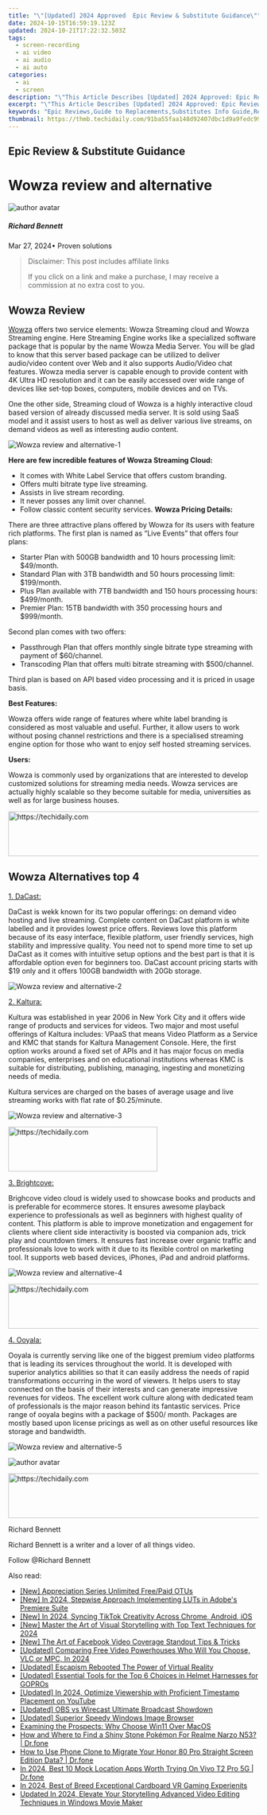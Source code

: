 ```yaml
---
title: "\"[Updated] 2024 Approved  Epic Review & Substitute Guidance\""
date: 2024-10-15T16:59:19.123Z
updated: 2024-10-21T17:22:32.503Z
tags: 
  - screen-recording
  - ai video
  - ai audio
  - ai auto
categories: 
  - ai
  - screen
description: "\"This Article Describes [Updated] 2024 Approved: Epic Review & Substitute Guidance\""
excerpt: "\"This Article Describes [Updated] 2024 Approved: Epic Review & Substitute Guidance\""
keywords: "Epic Reviews,Guide to Replacements,Substitutes Info Guide,Review Tips Epic,Epic Product Replacement,Buyers' Substitute Guide,Epic Alternative Advice"
thumbnail: https://thmb.techidaily.com/91ba55faa148d92407dbc1d9a9fedc994b551d4a3d25bebb5c143d9e5179f4c7.jpg
---
```


## Epic Review & Substitute Guidance

# Wowza review and alternative

![author avatar](https://images.wondershare.com/filmora/article-images/richard-bennett.jpg)

##### Richard Bennett

 Mar 27, 2024• Proven solutions

>  Disclaimer: This post includes affiliate links
>
>  If you click on a link and make a purchase, I may receive a commission at no extra cost to you.
>

## Wowza Review

[Wowza]( https://www.wowza.com/) offers two service elements: Wowza Streaming cloud and Wowza Streaming engine. Here Streaming Engine works like a specialized software package that is popular by the name Wowza Media Server. You will be glad to know that this server based package can be utilized to deliver audio/video content over Web and it also supports Audio/Video chat features. Wowza media server is capable enough to provide content with 4K Ultra HD resolution and it can be easily accessed over wide range of devices like set-top boxes, computers, mobile devices and on TVs.

 One the other side, Streaming cloud of Wowza is a highly interactive cloud based version of already discussed media server. It is sold using SaaS model and it assist users to host as well as deliver various live streams, on demand videos as well as interesting audio content.

![Wowza review and alternative-1 ](https://images.wondershare.com/filmora/article-images/wowza-review-and-alternative-1.jpg)

**Here are few incredible features of Wowza Streaming Cloud:**

* It comes with White Label Service that offers custom branding.
* Offers multi bitrate type live streaming.
* Assists in live stream recording.
* It never posses any limit over channel.
* Follow classic content security services.
 **Wowza Pricing Details:**

 There are three attractive plans offered by Wowza for its users with feature rich platforms. The first plan is named as “Live Events” that offers four plans:

* Starter Plan with 500GB bandwidth and 10 hours processing limit: $49/month.
* Standard Plan with 3TB bandwidth and 50 hours processing limit: $199/month.
* Plus Plan available with 7TB bandwidth and 150 hours processing hours: $499/month.
* Premier Plan: 15TB bandwidth with 350 processing hours and $999/month.

 Second plan comes with two offers:

* Passthrough Plan that offers monthly single bitrate type streaming with payment of $60/channel.
* Transcoding Plan that offers multi bitrate streaming with $500/channel.

 Third plan is based on API based video processing and it is priced in usage basis.

 **Best Features:**

 Wowza offers wide range of features where white label branding is considered as most valuable and useful. Further, it allow users to work without posing channel restrictions and there is a specialised streaming engine option for those who want to enjoy self hosted streaming services.

 **Users:**

 Wowza is commonly used by organizations that are interested to develop customized solutions for streaming media needs. Wowza services are actually highly scalable so they become suitable for media, universities as well as for large business houses.

<!-- affiliate ads begin -->
<a href="https://appsumo.8odi.net/c/5597632/2130875/7443" target="_top" id="2130875">
  <img src="//a.impactradius-go.com/display-ad/7443-2130875" border="0" alt="https://techidaily.com" width="728" height="90"/>
</a>
<img height="0" width="0" src="https://appsumo.8odi.net/i/5597632/2130875/7443" style="position:absolute;visibility:hidden;" border="0" />
<!-- affiliate ads end -->

## Wowza Alternatives top 4

[1. DaCast:](https://www.dacast.com )

 DaCast is wekk known for its two popular offerings: on demand video hosting and live streaming. Complete content on DaCast platform is white labelled and it provides lowest price offers. Reviews love this platform because of its easy interface, flexible platform, user friendly services, high stability and impressive quality. You need not to spend more time to set up DaCast as it comes with intuitive setup options and the best part is that it is affordable option even for beginners too. DaCast account pricing starts with $19 only and it offers 100GB bandwidth with 20Gb storage.

![Wowza review and alternative-2 ](https://images.wondershare.com/filmora/article-images/wowza-review-and-alternative-2.jpg)

[2. Kaltura:]( https://corp.kaltura.com/)

 Kultura was established in year 2006 in New York City and it offers wide range of products and services for videos. Two major and most useful offerings of Kaltura includes: VPaaS that means Video Platform as a Service and KMC that stands for Kaltura Management Console. Here, the first option works around a fixed set of APIs and it has major focus on media companies, enterprises and on educational institutions whereas KMC is suitable for distributing, publishing, managing, ingesting and monetizing needs of media.

 Kultura services are charged on the bases of average usage and live streaming works with flat rate of $0.25/minute.

![Wowza review and alternative-3 ](https://images.wondershare.com/filmora/article-images/wowza-review-and-alternative-3.jpg)

<!-- affiliate ads begin -->
<a href="https://aligracehair.sjv.io/c/5597632/1948949/19272" target="_top" id="1948949">
  <img src="//a.impactradius-go.com/display-ad/19272-1948949" border="0" alt="https://techidaily.com" width="300" height="90"/>
</a>
<img height="0" width="0" src="https://aligracehair.sjv.io/i/5597632/1948949/19272" style="position:absolute;visibility:hidden;" border="0" />
<!-- affiliate ads end -->

[3. Brightcove:](https://www.brightcove.com/en/online-video-platform )

 Brighcove video cloud is widely used to showcase books and products and is preferable for ecommerce stores. It ensures awesome playback experience to professionals as well as beginners with highest quality of content. This platform is able to improve monetization and engagement for clients where client side interactivity is boosted via companion ads, trick play and countdown timers. It ensures fast increase over organic traffic and professionals love to work with it due to its flexible control on marketing tool. It supports web based devices, iPhones, iPad and android platforms.

![Wowza review and alternative-4 ](https://images.wondershare.com/filmora/article-images/wowza-review-and-alternative-4.jpg)

<!-- affiliate ads begin -->
<a href="https://aligracehair.sjv.io/c/5597632/1915870/19272" target="_top" id="1915870">
  <img src="//a.impactradius-go.com/display-ad/19272-1915870" border="0" alt="https://techidaily.com" width="728" height="90"/>
</a>
<img height="0" width="0" src="https://aligracehair.sjv.io/i/5597632/1915870/19272" style="position:absolute;visibility:hidden;" border="0" />
<!-- affiliate ads end -->

[4. Ooyala:](http://www.ooyala.com/solutions/broadcasters-and-operators )

 Ooyala is currently serving like one of the biggest premium video platforms that is leading its services throughout the world. It is developed with superior analytics abilities so that it can easily address the needs of rapid transformations occurring in the word of viewers. It helps users to stay connected on the basis of their interests and can generate impressive revenues for videos. The excellent work culture along with dedicated team of professionals is the major reason behind its fantastic services. Price range of ooyala begins with a package of $500/ month. Packages are mostly based upon license pricings as well as on other useful resources like storage and bandwidth.

![ Wowza review and alternative-5](https://images.wondershare.com/filmora/article-images/wowza-review-and-alternative-5.jpg)

![author avatar](https://images.wondershare.com/filmora/article-images/richard-bennett.jpg)

<!-- affiliate ads begin -->
<a href="https://ephamedtechinc.pxf.io/c/5597632/2137219/26400" target="_top" id="2137219">
  <img src="//a.impactradius-go.com/display-ad/26400-2137219" border="0" alt="https://techidaily.com" width="728" height="90"/>
</a>
<img height="0" width="0" src="https://ephamedtechinc.pxf.io/i/5597632/2137219/26400" style="position:absolute;visibility:hidden;" border="0" />
<!-- affiliate ads end -->

Richard Bennett

Richard Bennett is a writer and a lover of all things video.

Follow @Richard Bennett


<ins class="adsbygoogle"
     style="display:block"
     data-ad-format="autorelaxed"
     data-ad-client="ca-pub-7571918770474297"
     data-ad-slot="1223367746"></ins>



<ins class="adsbygoogle"
     style="display:block"
     data-ad-client="ca-pub-7571918770474297"
     data-ad-slot="8358498916"
     data-ad-format="auto"
     data-full-width-responsive="true"></ins>


<span class="atpl-alsoreadstyle">Also read:</span>
<div><ul>
<li><a href="https://extra-hints.techidaily.com/new-appreciation-series-unlimited-freepaid-otus/"><u>[New] Appreciation Series Unlimited Free/Paid OTUs</u></a></li>
<li><a href="https://fox-http.techidaily.com/new-in-2024-stepwise-approach-implementing-luts-in-adobes-premiere-suite/"><u>[New] In 2024, Stepwise Approach Implementing LUTs in Adobe's Premiere Suite</u></a></li>
<li><a href="https://tiktok-videos.techidaily.com/new-in-2024-syncing-tiktok-creativity-across-chrome-android-ios/"><u>[New] In 2024, Syncing TikTok Creativity Across Chrome, Android, iOS</u></a></li>
<li><a href="https://fox-http.techidaily.com/new-master-the-art-of-visual-storytelling-with-top-text-techniques-for-2024/"><u>[New] Master the Art of Visual Storytelling with Top Text Techniques for 2024</u></a></li>
<li><a href="https://facebook-videos.techidaily.com/new-the-art-of-facebook-video-coverage-standout-tips-and-tricks/"><u>[New] The Art of Facebook Video Coverage Standout Tips & Tricks</u></a></li>
<li><a href="https://fox-http.techidaily.com/updated-comparing-free-video-powerhouses-who-will-you-choose-vlc-or-mpc-in-2024/"><u>[Updated] Comparing Free Video Powerhouses Who Will You Choose, VLC or MPC, In 2024</u></a></li>
<li><a href="https://fox-http.techidaily.com/updated-escapism-rebooted-the-power-of-virtual-reality/"><u>[Updated] Escapism Rebooted The Power of Virtual Reality</u></a></li>
<li><a href="https://fox-http.techidaily.com/updated-essential-tools-for-the-top-6-choices-in-helmet-harnesses-for-gopros/"><u>[Updated] Essential Tools for the Top 6 Choices in Helmet Harnesses for GOPROs</u></a></li>
<li><a href="https://fox-http.techidaily.com/updated-in-2024-optimize-viewership-with-proficient-timestamp-placement-on-youtube/"><u>[Updated] In 2024, Optimize Viewership with Proficient Timestamp Placement on YouTube</u></a></li>
<li><a href="https://fox-http.techidaily.com/updated-obs-vs-wirecast-ultimate-broadcast-showdown/"><u>[Updated] OBS vs Wirecast Ultimate Broadcast Showdown</u></a></li>
<li><a href="https://fox-friendly.techidaily.com/updated-superior-speedy-windows-image-browser/"><u>[Updated] Superior Speedy Windows Image Browser</u></a></li>
<li><a href="https://win11-tips.techidaily.com/examining-the-prospects-why-choose-win11-over-macos/"><u>Examining the Prospects: Why Choose Win11 Over MacOS</u></a></li>
<li><a href="https://pokemon-go-android.techidaily.com/how-and-where-to-find-a-shiny-stone-pokemon-for-realme-narzo-n53-drfone-by-drfone-virtual-android/"><u>How and Where to Find a Shiny Stone Pokémon For Realme Narzo N53? | Dr.fone</u></a></li>
<li><a href="https://android-transfer.techidaily.com/how-to-use-phone-clone-to-migrate-your-honor-80-pro-straight-screen-edition-data-drfone-by-drfone-transfer-from-android-transfer-from-android/"><u>How to Use Phone Clone to Migrate Your Honor 80 Pro Straight Screen Edition Data? | Dr.fone</u></a></li>
<li><a href="https://change-location.techidaily.com/in-2024-best-10-mock-location-apps-worth-trying-on-vivo-t2-pro-5g-drfone-by-drfone-virtual-android/"><u>In 2024, Best 10 Mock Location Apps Worth Trying On Vivo T2 Pro 5G | Dr.fone</u></a></li>
<li><a href="https://fox-http.techidaily.com/in-2024-best-of-breed-exceptional-cardboard-vr-gaming-experienits/"><u>In 2024, Best of Breed Exceptional Cardboard VR Gaming Experienits</u></a></li>
<li><a href="https://ai-video-tools.techidaily.com/updated-in-2024-elevate-your-storytelling-advanced-video-editing-techniques-in-windows-movie-maker/"><u>Updated In 2024, Elevate Your Storytelling Advanced Video Editing Techniques in Windows Movie Maker</u></a></li>
</ul></div>

